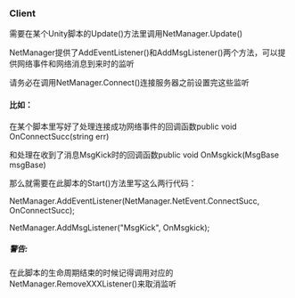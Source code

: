 ### Client

需要在某个Unity脚本的Update()方法里调用NetManager.Update()

NetManager提供了AddEventListener()和AddMsgListener()两个方法，可以提供网络事件和网络消息到来时的监听

请务必在调用NetManager.Connect()连接服务器之前设置完这些监听

#### 比如：
在某个脚本里写好了处理连接成功网络事件的回调函数public void OnConnectSucc(string err) 

和处理在收到了消息MsgKick时的回调函数public void OnMsgkick(MsgBase msgBase)

那么就需要在此脚本的Start()方法里写这么两行代码：

NetManager.AddEventListener(NetManager.NetEvent.ConnectSucc, OnConnectSucc);

NetManager.AddMsgListener("MsgKick", OnMsgkick);


##### 警告:
在此脚本的生命周期结束的时候记得调用对应的NetManager.RemoveXXXListener()来取消监听

